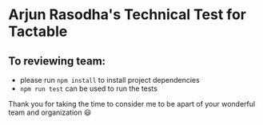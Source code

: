 # Arjun Rasodha's Technical Test for Tactable

## To reviewing team:
- please run `npm install` to install project dependencies
- `npm run test` can be used to run the tests

Thank you for taking the time to consider me to be apart of your wonderful team and organization 😃
